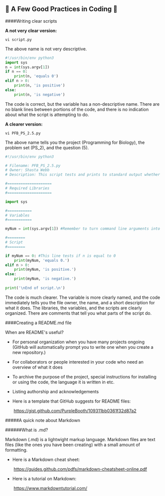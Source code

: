 ## :snake: A Few Good Practices in Coding :snake:

####Writing clear scripts

**A not very clear version:**

```
vi script.py 
```
The above name is not very descriptive.

```python
#!/usr/bin/env python3
import sys
n = int(sys.argv[1])
if n == 0:
	print(n, 'equals 0')
elif n > 0:
	print(n, 'is positive')
else:
	print(n, 'is negative')
```
The code is correct, but the variable has a non-descriptive name. There are no blank lines between portions of the code, and there is no indication about what the script is attempting to do.​

**A clearer version:**

```
vi PFB_PS_2.5.py
```
The above name tells you the project (Programming for Biology), the problem set (PS_2), and the question (5).

```python
#!/usr/bin/env python3

# Filename: PFB_PS_2.5.py
# Owner: Shasta Webb
# Description: This script tests and prints to standard output whether a number is 0, positive, or negative.

#====================
# Required Libraries
#====================

import sys

#===========
# Variables
#===========

myNum = int(sys.argv[1]) #Remember to turn command line arguments into integers!

#========
# Script
#========

if myNum == 0: #This line tests if n is equal to 0
	print(myNum, 'equals 0.') 
elif n > 0: 
	print(myNum, 'is positive.')
else:
	print(myNum, 'is negative.')
	
print('\nEnd of script.\n')

```

The code is much clearer. The variable is more clearly named, and the code immediately tells you the file owner, the name, and a short description for what it does. The libraries, the variables, and the scripts are clearly organized. There are comments that tell you what parts of the script do.

####Creating a README.md file

When are README's useful?

* For personal organization when you have many projects ongoing (GitHub will automatically prompt you to write one when you create a new repository.)

* For collaborators or people interested in your code who need an overview of what it does

* To archive the purpose of the project, special instructions for installing or using the code, the language it is written in etc.

* Listing authorship and acknowledgements

* Here is a template that GitHub suggests for README files:

  ​	https://gist.github.com/PurpleBooth/109311bb0361f32d87a2

#####A quick note about Markdown

######What is .md?

Markdown (.md) is a lightwight markup language. Markdown files are text files (like the ones you have been creating) with a small amount of formatting.
* Here is a Markdown cheat sheet: 

  ​	https://guides.github.com/pdfs/markdown-cheatsheet-online.pdf

* Here is a tutorial on Markdown:

  ​	https://www.markdowntutorial.com/



